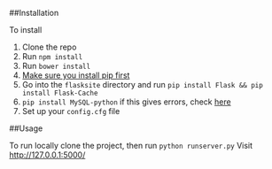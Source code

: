 ##Installation


To install  
1. Clone the repo  
2. Run `npm install`  
3. Run `bower install`  
4. [Make sure you install pip first](http://pip.readthedocs.org/en/latest/installing.html)  
5. Go into the `flasksite` directory and run `pip install Flask && pip install Flask-Cache`  
6. `pip install MySQL-python` if this gives errors, check   [here](https://gist.github.com/angaither/6004db46ef771c6fd80a)  
7. Set up your `config.cfg` file  


##Usage

To run locally clone the project, then run `python runserver.py`
Visit  http://127.0.0.1:5000/
